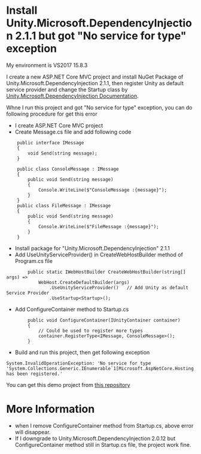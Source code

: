 # Install Unity.Microsoft.DependencyInjection 2.1.1 but got "No service for type" exception

My environment is VS2017 15.8.3

I create a new ASP.NET Core MVC project and install NuGet Package of Unity.Microsoft.DependencyInjection 2.1.1, then register Unity as default service provider and change the Startup class by [Unity.Microsoft.DependencyInjection Documentation](https://github.com/unitycontainer/microsoft-dependency-injection).

Whne I run this project and got "No service for type" exception, you can do following procedure for get this error

* I create ASP.NET Core MVC project
* Create Message.cs file and add following code
```
    public interface IMessage
    {
        void Send(string message);
    }

    public class ConsoleMessage : IMessage
    {
        public void Send(string message)
        {
            Console.WriteLine($"ConsoleMessage :{message}");
        }
    }
    public class FileMessage : IMessage
    {
        public void Send(string message)
        {
            Console.WriteLine($"FileMessage :{message}");
        }
    }
```
* Install package for "Unity.Microsoft.DependencyInjection" 2.1.1
* Add UseUnityServiceProvider() in CreateWebHostBuilder method of Program.cs file
```
        public static IWebHostBuilder CreateWebHostBuilder(string[] args) =>
            WebHost.CreateDefaultBuilder(args)
                .UseUnityServiceProvider()   // Add Unity as default Service Provider
                .UseStartup<Startup>();
```
* Add ConfigureContainer method to Startup.cs
```
        public void ConfigureContainer(IUnityContainer container)
        {
            // Could be used to register more types
            container.RegisterType<IMessage, ConsoleMessage>();
        }
```
* Build and run this project, then get following exception
```
System.InvalidOperationException: 'No service for type 'System.Collections.Generic.IEnumerable`1[Microsoft.AspNetCore.Hosting.Internal.IStartupConfigureContainerFilter`1[Unity.IUnityContainer]]' has been registered.'
```

You can get this demo project from [this repository](https://github.com/vulcanlee/Issue_For_No_service_for_type)

# More Information
* when I remove ConfigureContainer method from Startup.cs, above error will disappear.
* If I downgrade to Unity.Microsoft.DependencyInjection 2.0.12 but ConfigureContainer method still in  Startup.cs file, the project work fine.

